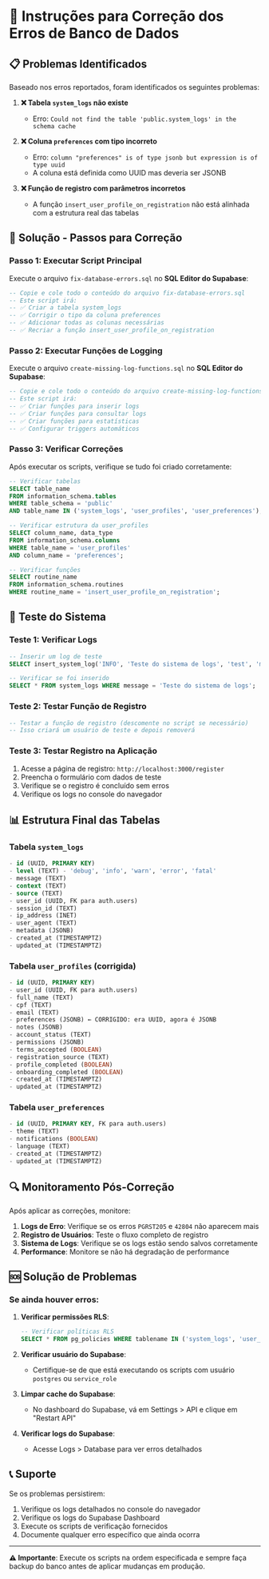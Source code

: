 # 🔧 Instruções para Correção dos Erros de Banco de Dados

## 📋 Problemas Identificados

Baseado nos erros reportados, foram identificados os seguintes problemas:

1. **❌ Tabela `system_logs` não existe**
   - Erro: `Could not find the table 'public.system_logs' in the schema cache`

2. **❌ Coluna `preferences` com tipo incorreto**
   - Erro: `column "preferences" is of type jsonb but expression is of type uuid`
   - A coluna está definida como UUID mas deveria ser JSONB

3. **❌ Função de registro com parâmetros incorretos**
   - A função `insert_user_profile_on_registration` não está alinhada com a estrutura real das tabelas

## 🚀 Solução - Passos para Correção

### Passo 1: Executar Script Principal
Execute o arquivo `fix-database-errors.sql` no **SQL Editor do Supabase**:

```sql
-- Copie e cole todo o conteúdo do arquivo fix-database-errors.sql
-- Este script irá:
-- ✅ Criar a tabela system_logs
-- ✅ Corrigir o tipo da coluna preferences
-- ✅ Adicionar todas as colunas necessárias
-- ✅ Recriar a função insert_user_profile_on_registration
```

### Passo 2: Executar Funções de Logging
Execute o arquivo `create-missing-log-functions.sql` no **SQL Editor do Supabase**:

```sql
-- Copie e cole todo o conteúdo do arquivo create-missing-log-functions.sql
-- Este script irá:
-- ✅ Criar funções para inserir logs
-- ✅ Criar funções para consultar logs
-- ✅ Criar funções para estatísticas
-- ✅ Configurar triggers automáticos
```

### Passo 3: Verificar Correções
Após executar os scripts, verifique se tudo foi criado corretamente:

```sql
-- Verificar tabelas
SELECT table_name 
FROM information_schema.tables 
WHERE table_schema = 'public' 
AND table_name IN ('system_logs', 'user_profiles', 'user_preferences');

-- Verificar estrutura da user_profiles
SELECT column_name, data_type 
FROM information_schema.columns 
WHERE table_name = 'user_profiles' 
AND column_name = 'preferences';

-- Verificar funções
SELECT routine_name 
FROM information_schema.routines 
WHERE routine_name = 'insert_user_profile_on_registration';
```

## 🧪 Teste do Sistema

### Teste 1: Verificar Logs
```sql
-- Inserir um log de teste
SELECT insert_system_log('INFO', 'Teste do sistema de logs', 'test', 'manual_test');

-- Verificar se foi inserido
SELECT * FROM system_logs WHERE message = 'Teste do sistema de logs';
```

### Teste 2: Testar Função de Registro
```sql
-- Testar a função de registro (descomente no script se necessário)
-- Isso criará um usuário de teste e depois removerá
```

### Teste 3: Testar Registro na Aplicação
1. Acesse a página de registro: `http://localhost:3000/register`
2. Preencha o formulário com dados de teste
3. Verifique se o registro é concluído sem erros
4. Verifique os logs no console do navegador

## 📊 Estrutura Final das Tabelas

### Tabela `system_logs`
```sql
- id (UUID, PRIMARY KEY)
- level (TEXT) - 'debug', 'info', 'warn', 'error', 'fatal'
- message (TEXT)
- context (TEXT)
- source (TEXT)
- user_id (UUID, FK para auth.users)
- session_id (TEXT)
- ip_address (INET)
- user_agent (TEXT)
- metadata (JSONB)
- created_at (TIMESTAMPTZ)
- updated_at (TIMESTAMPTZ)
```

### Tabela `user_profiles` (corrigida)
```sql
- id (UUID, PRIMARY KEY)
- user_id (UUID, FK para auth.users)
- full_name (TEXT)
- cpf (TEXT)
- email (TEXT)
- preferences (JSONB) ← CORRIGIDO: era UUID, agora é JSONB
- notes (JSONB)
- account_status (TEXT)
- permissions (JSONB)
- terms_accepted (BOOLEAN)
- registration_source (TEXT)
- profile_completed (BOOLEAN)
- onboarding_completed (BOOLEAN)
- created_at (TIMESTAMPTZ)
- updated_at (TIMESTAMPTZ)
```

### Tabela `user_preferences`
```sql
- id (UUID, PRIMARY KEY, FK para auth.users)
- theme (TEXT)
- notifications (BOOLEAN)
- language (TEXT)
- created_at (TIMESTAMPTZ)
- updated_at (TIMESTAMPTZ)
```

## 🔍 Monitoramento Pós-Correção

Após aplicar as correções, monitore:

1. **Logs de Erro**: Verifique se os erros `PGRST205` e `42804` não aparecem mais
2. **Registro de Usuários**: Teste o fluxo completo de registro
3. **Sistema de Logs**: Verifique se os logs estão sendo salvos corretamente
4. **Performance**: Monitore se não há degradação de performance

## 🆘 Solução de Problemas

### Se ainda houver erros:

1. **Verificar permissões RLS**:
   ```sql
   -- Verificar políticas RLS
   SELECT * FROM pg_policies WHERE tablename IN ('system_logs', 'user_profiles', 'user_preferences');
   ```

2. **Verificar usuário do Supabase**:
   - Certifique-se de que está executando os scripts com usuário `postgres` ou `service_role`

3. **Limpar cache do Supabase**:
   - No dashboard do Supabase, vá em Settings > API e clique em "Restart API"

4. **Verificar logs do Supabase**:
   - Acesse Logs > Database para ver erros detalhados

## 📞 Suporte

Se os problemas persistirem:
1. Verifique os logs detalhados no console do navegador
2. Verifique os logs do Supabase Dashboard
3. Execute os scripts de verificação fornecidos
4. Documente qualquer erro específico que ainda ocorra

---

**⚠️ Importante**: Execute os scripts na ordem especificada e sempre faça backup do banco antes de aplicar mudanças em produção.